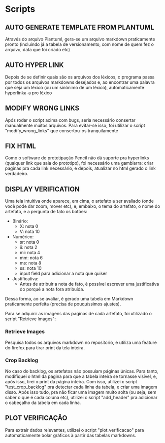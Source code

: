 # Scripts

## AUTO GENERATE TEMPLATE FROM PLANTUML
Através do arquivo Plantuml, gera-se um arquivo markdown praticamente pronto (incluindo já a tabela de versionamento, com nome de quem fez o arquivo, data que foi criado etc)

## AUTO HYPER LINK
Depois de se definir quais são os arquivos dos léxicos, o programa passa por todos os arquivos markdowns desejados e, ao encontrar uma palavra que seja um léxico (ou um sinônimo de um léxico), automaticamente hyperlinka-a pro léxico

## MODIFY WRONG LINKS
Após rodar o script acima com bugs, seria necessário consertar manualmente muitos arquivos. Para evitar-se isso, foi utilizar o script "modify_wrong_links" que consertou-os tranquilamente

## FIX HTML
Como o software de prototipação Pencil não dá suporte pra hyperlinks (qualquer link que saia do prototipo), foi necessário uma gambiarra: criar paginas pra cada link necessário, e depois, atualizar no html gerado o link verdadeiro.

## DISPLAY VERIFICATION

Uma tela intuitiva onde aparece, em cima, o artefato a ser avaliado (onde você pode dar zoom, mover etc), e, embaixo, o tema do artefato, o nome do artefato, e a pergunta de fato os botões:
- Binário:
    - X: nota 0
    - V: nota 10
- Numérico:
    - sr: nota 0
    - ii: nota 2
    - mi: nota 4
    - mm: nota 6
    - ms: nota 8
    - ss: nota 10
    - input field para adicionar a nota que quiser
- Justificativa:
    - Antes de atribuir a nota de fato, é possível escrever uma justificativa do porquê a nota fora atribuída.

Dessa forma, ao se avaliar, é gerado uma tabela em Markdown praticamente perfeita (precisa de pouquíssimos ajustes).

Para se adquirir as imagens das paginas de cada artefato, foi utilizado o script "Retrieve Images":

### Retrieve Images
Pesquisa todos os arquivos markdown no repositorio, e utiliza uma feature do firefox para tirar print da tela inteira.

### Crop Backlog
No caso do backlog, os artefatos não possuíam páginas únicas. Para tanto, modifiquei o html da pagina para que a tabela inteira se tornasse visível, e, após isso, tirei o print da página inteira.
Com isso, utilizei o script "test_crop_backlog" pra detectar cada linha da tabela, e criar uma imagem disso.
Após isso tudo, pra não ficar uma imagem muito solta (ou seja, sem saber o que é cada coluna etc), utilizei o script "add_header" pra adicionar o cabeçalho da tabela em cada linha.

## PLOT VERIFICAÇÃO
Para extrair dados relevantes, utilizei o script "plot_verificacao" para automaticamente bolar gráficos à partir das tabelas markdowns.

